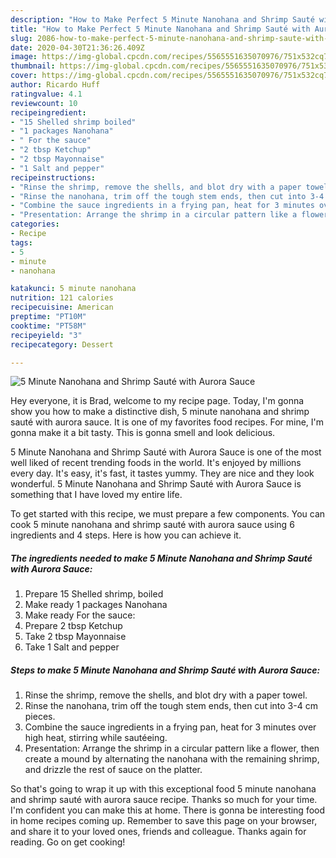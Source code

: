 ```yaml
---
description: "How to Make Perfect 5 Minute Nanohana and Shrimp Sauté with Aurora Sauce"
title: "How to Make Perfect 5 Minute Nanohana and Shrimp Sauté with Aurora Sauce"
slug: 2086-how-to-make-perfect-5-minute-nanohana-and-shrimp-saute-with-aurora-sauce
date: 2020-04-30T21:36:26.409Z
image: https://img-global.cpcdn.com/recipes/5565551635070976/751x532cq70/5-minute-nanohana-and-shrimp-saute-with-aurora-sauce-recipe-main-photo.jpg
thumbnail: https://img-global.cpcdn.com/recipes/5565551635070976/751x532cq70/5-minute-nanohana-and-shrimp-saute-with-aurora-sauce-recipe-main-photo.jpg
cover: https://img-global.cpcdn.com/recipes/5565551635070976/751x532cq70/5-minute-nanohana-and-shrimp-saute-with-aurora-sauce-recipe-main-photo.jpg
author: Ricardo Huff
ratingvalue: 4.1
reviewcount: 10
recipeingredient:
- "15 Shelled shrimp boiled"
- "1 packages Nanohana"
- " For the sauce"
- "2 tbsp Ketchup"
- "2 tbsp Mayonnaise"
- "1 Salt and pepper"
recipeinstructions:
- "Rinse the shrimp, remove the shells, and blot dry with a paper towel."
- "Rinse the nanohana, trim off the tough stem ends, then cut into 3-4 cm pieces."
- "Combine the sauce ingredients in a frying pan, heat for 3 minutes over high heat, stirring while sautéeing."
- "Presentation: Arrange the shrimp in a circular pattern like a flower, then create a mound by alternating the nanohana with the remaining shrimp, and drizzle the rest of sauce on the platter."
categories:
- Recipe
tags:
- 5
- minute
- nanohana

katakunci: 5 minute nanohana 
nutrition: 121 calories
recipecuisine: American
preptime: "PT10M"
cooktime: "PT58M"
recipeyield: "3"
recipecategory: Dessert

---
```



![5 Minute Nanohana and Shrimp Sauté with Aurora Sauce](https://img-global.cpcdn.com/recipes/5565551635070976/751x532cq70/5-minute-nanohana-and-shrimp-saute-with-aurora-sauce-recipe-main-photo.jpg)

Hey everyone, it is Brad, welcome to my recipe page. Today, I'm gonna show you how to make a distinctive dish, 5 minute nanohana and shrimp sauté with aurora sauce. It is one of my favorites food recipes. For mine, I'm gonna make it a bit tasty. This is gonna smell and look delicious.

5 Minute Nanohana and Shrimp Sauté with Aurora Sauce is one of the most well liked of recent trending foods in the world. It's enjoyed by millions every day. It's easy, it's fast, it tastes yummy. They are nice and they look wonderful. 5 Minute Nanohana and Shrimp Sauté with Aurora Sauce is something that I have loved my entire life.




To get started with this recipe, we must prepare a few components. You can cook 5 minute nanohana and shrimp sauté with aurora sauce using 6 ingredients and 4 steps. Here is how you can achieve it.

<!--inarticleads1-->

##### The ingredients needed to make 5 Minute Nanohana and Shrimp Sauté with Aurora Sauce:

1. Prepare 15 Shelled shrimp, boiled
1. Make ready 1 packages Nanohana
1. Make ready  For the sauce:
1. Prepare 2 tbsp Ketchup
1. Take 2 tbsp Mayonnaise
1. Take 1 Salt and pepper




<!--inarticleads2-->

##### Steps to make 5 Minute Nanohana and Shrimp Sauté with Aurora Sauce:

1. Rinse the shrimp, remove the shells, and blot dry with a paper towel.
1. Rinse the nanohana, trim off the tough stem ends, then cut into 3-4 cm pieces.
1. Combine the sauce ingredients in a frying pan, heat for 3 minutes over high heat, stirring while sautéeing.
1. Presentation: Arrange the shrimp in a circular pattern like a flower, then create a mound by alternating the nanohana with the remaining shrimp, and drizzle the rest of sauce on the platter.




So that's going to wrap it up with this exceptional food 5 minute nanohana and shrimp sauté with aurora sauce recipe. Thanks so much for your time. I'm confident you can make this at home. There is gonna be interesting food in home recipes coming up. Remember to save this page on your browser, and share it to your loved ones, friends and colleague. Thanks again for reading. Go on get cooking!
